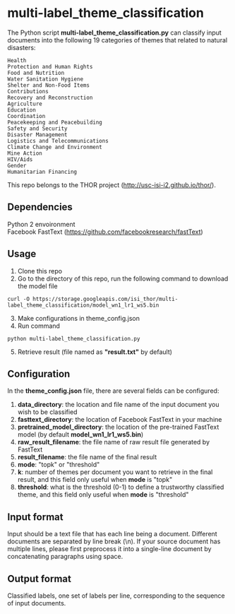 # multi-label_theme_classification #
The Python script __multi-label_theme_classification.py__ can classify input documents into the following 19 categories of themes that related to natural disasters:  
```
Health
Protection and Human Rights
Food and Nutrition
Water Sanitation Hygiene
Shelter and Non-Food Items
Contributions
Recovery and Reconstruction
Agriculture
Education
Coordination
Peacekeeping and Peacebuilding
Safety and Security
Disaster Management
Logistics and Telecommunications
Climate Change and Environment
Mine Action
HIV/Aids
Gender
Humanitarian Financing
```
This repo belongs to the THOR project (http://usc-isi-i2.github.io/thor/).  
## Dependencies ##
Python 2 envoironment  
Facebook FastText (https://github.com/facebookresearch/fastText)  

## Usage ##
1. Clone this repo  
2. Go to the directory of this repo, run the following command to download the model file  
```
curl -O https://storage.googleapis.com/isi_thor/multi-label_theme_classification/model_wn1_lr1_ws5.bin
```
3. Make configurations in theme_config.json  
4. Run command  
```
python multi-label_theme_classification.py
```
5. Retrieve result (file named as __"result.txt"__ by default)  

## Configuration ##
In the __theme_config.json__ file, there are several fields can be configured:  
1. __data_directory__: the location and file name of the input document you wish to be classified  
2. __fasttext_directory__: the location of Facebook FastText in your machine  
3. __pretrained_model_directory__: the location of the pre-trained FastText model (by default __model_wn1_lr1_ws5.bin__)  
4. __raw_result_filename__: the file name of raw result file generated by FastText  
5. __result_filename__: the file name of the final result  
6. __mode__: "topk" or "threshold"  
7. __k__: number of themes per document you want to retrieve in the final result, and this field only useful when __mode__ is "topk"  
8. __threshold__: what is the threshold (0-1) to define a trustworthy classified theme, and this field only useful when __mode__ is "threshold"  

## Input format ##
Input should be a text file that has each line being a document. Different documents are separated by line break (\n). If your source document has multiple lines, please first preprocess it into a single-line document by concatenating paragraphs using space.  

## Output format ##
Classified labels, one set of labels per line, corresponding to the sequence of input documents.  








